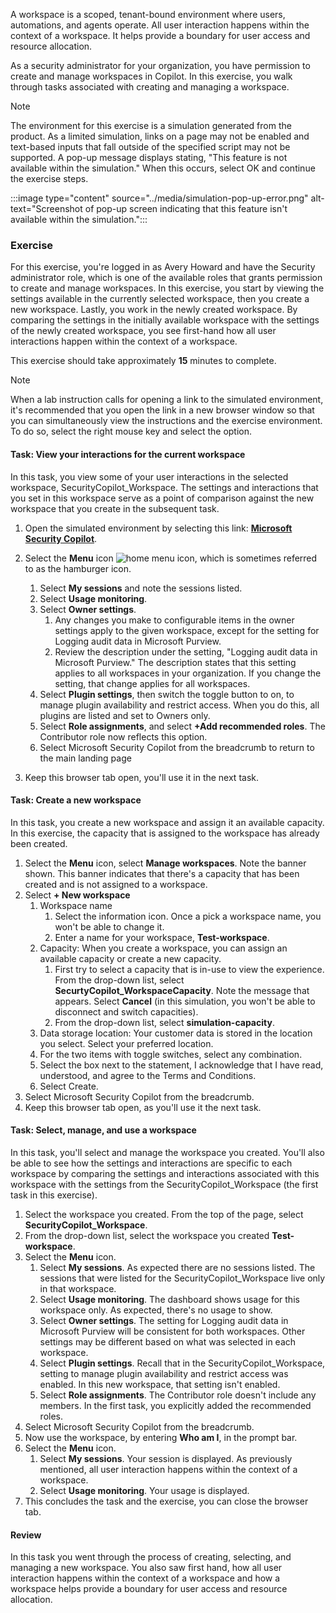 A workspace is a scoped, tenant-bound environment where users, automations, and agents operate. All user interaction happens within the context of a workspace. It helps provide a boundary for user access and resource allocation.

As a security administrator for your organization, you have permission to create and manage workspaces in Copilot. In this exercise, you walk through tasks associated with creating and managing a workspace.

> [!NOTE]
> The environment for this exercise is a simulation generated from the product. As a limited simulation, links on a page may not be enabled and text-based inputs that fall outside of the specified script may not be supported. A pop-up message displays stating, "This feature is not available within the simulation." When this occurs, select OK and continue the exercise steps. 
>
>
>:::image type="content" source="../media/simulation-pop-up-error.png" alt-text="Screenshot of pop-up screen indicating that this feature isn't available within the simulation.":::


### Exercise

For this exercise, you're logged in as Avery Howard and have the Security administrator role, which is one of the available roles that grants permission to create and manage workspaces. In this exercise, you start by viewing the settings available in the currently selected workspace, then you create a new workspace. Lastly, you work in the newly created workspace. By comparing the settings in the initially available workspace with the settings of the newly created workspace, you see first-hand how all user interactions happen within the context of a workspace.

This exercise should take approximately **15** minutes to complete.

> [!NOTE]
> When a lab instruction calls for opening a link to the simulated environment, it's recommended that you open the link in a new browser window so that you can simultaneously view the instructions and the exercise environment. To do so, select the right mouse key and select the option.

#### Task: View your interactions for the current workspace

In this task, you view some of your user interactions in the selected workspace, SecurityCopilot_Workspace. The settings and interactions that you set in this workspace serve as a point of comparison against the new workspace that you create in the subsequent task.

1. Open the simulated environment by selecting this link: **[Microsoft Security Copilot](https://app.highlights.guide/start/fa057153-57cc-486f-820b-109a96c15009?token=045faae1-1078-4eac-bf56-e12472eddaf9&azure-portal=true)**.

1. Select the **Menu** icon ![home menu icon](../media/home-menu-icon.png), which is sometimes referred to as the hamburger icon.

    1. Select **My sessions** and note the sessions listed. 
    1. Select **Usage monitoring**.
    1. Select **Owner settings**.
        1. Any changes you make to configurable items in the owner settings apply to the given workspace, except for the setting for Logging audit data in Microsoft Purview.
        1. Review the description under the setting, "Logging audit data in Microsoft Purview." The description states that this setting applies to all workspaces in your organization. If you change the setting, that change applies for all workspaces.
    1. Select **Plugin settings**, then switch the toggle button to on, to manage plugin availability and restrict access. When you do this, all plugins are listed and set to Owners only.
    1. Select **Role assignments**, and select **+Add recommended roles**. The Contributor role now reflects this option.
    1. Select Microsoft Security Copilot from the breadcrumb to return to the main landing page

1. Keep this browser tab open, you'll use it in the next task.

#### Task: Create a new workspace

In this task, you create a new workspace and assign it an available capacity. In this exercise, the capacity that is assigned to the workspace has already been created.

1. Select the **Menu** icon, select **Manage workspaces**. Note the banner shown. This banner indicates that there's a capacity that has been created and is not assigned to a workspace.
1. Select **+ New workspace**
    1. Workspace name
        1. Select the information icon. Once a pick a workspace name, you won't be able to change it.
        1. Enter a name for your workspace, **Test-workspace**.
    1. Capacity: When you create a workspace, you can assign an available capacity or create a new capacity. 
        1. First try to select a capacity that is in-use to view the experience. From the drop-down list, select **SecurtyCopilot_WorkspaceCapacity**. Note the message that appears. Select **Cancel** (in this simulation, you won't be able to disconnect and switch capacities).
        1. From the drop-down list, select **simulation-capacity**.
    1. Data storage location: Your customer data is stored in the location you select. Select your preferred location.
    1. For the two items with toggle switches, select any combination.
    1. Select the box next to the statement, I acknowledge that I have read, understood, and agree to the Terms and Conditions.
    1. Select Create.
1. Select Microsoft Security Copilot from the breadcrumb.
1. Keep this browser tab open, as you'll use it the next task.

#### Task: Select, manage, and use a workspace

In this task, you'll select and manage the workspace you created. You'll also be able to see how the settings and interactions are specific to each workspace by comparing the settings and interactions associated with this workspace with the settings from the SecurityCopilot_Workspace (the first task in this exercise).

1. Select the workspace you created. From the top of the page, select **SecurityCopilot_Workspace**.
1. From the drop-down list, select the workspace you created **Test-workspace**.
1. Select the **Menu** icon.
    1. Select **My sessions**. As expected there are no sessions listed. The sessions that were listed for the SecurityCopilot_Workspace live only in that workspace.
    1. Select **Usage monitoring**. The dashboard shows usage for this workspace only. As expected, there's no usage to show.
    1. Select **Owner settings**. The setting for Logging audit data in Microsoft Purview will be consistent for both workspaces. Other settings may be different based on what was selected in each workspace.
    1. Select **Plugin settings**. Recall that in the SecurityCopilot_Workspace, setting to manage plugin availability and restrict access was enabled. In this new workspace, that setting isn't enabled.
    1. Select **Role assignments**. The Contributor role doesn't include any members. In the first task, you explicitly added the recommended roles.
1. Select Microsoft Security Copilot from the breadcrumb.
1. Now use the workspace, by entering **Who am I**, in the prompt bar.
1. Select the **Menu** icon.
    1. Select **My sessions**. Your session is displayed. As previously mentioned, all user interaction happens within the context of a workspace.
    1. Select **Usage monitoring**. Your usage is displayed. 
1. This concludes the task and the exercise, you can close the browser tab.

#### Review

In this task you went through the process of creating, selecting, and managing a new workspace. You also saw first hand, how all user interaction happens within the context of a workspace and how a workspace helps provide a boundary for user access and resource allocation.